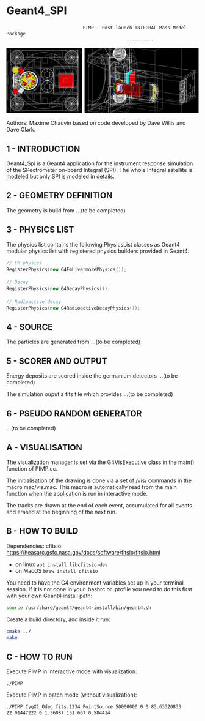 # Geant4_SPI

                                PIMP - Post-launch INTEGRAL Mass Model Package
                                                ----------
![PIMP](top_side_view.png)

Authors: Maxime Chauvin
based on code developed by Dave Willis and Dave Clark.

## 1 - INTRODUCTION

Geant4_Spi is a Geant4 application for the instrument response simulation of 
the SPectrometer on-board Integral (SPI). The whole Integral satellite is 
modeled but only SPI is modeled in details.

## 2 - GEOMETRY DEFINITION

The geometry is build from ...(to be completed)

## 3 - PHYSICS LIST

The physics list contains the following PhysicsList classes as Geant4 
modular physics list with registered physics builders provided in Geant4:
```c++
// EM physics
RegisterPhysics(new G4EmLivermorePhysics());

// Decay
RegisterPhysics(new G4DecayPhysics());

// Radioactive decay
RegisterPhysics(new G4RadioactiveDecayPhysics());
```

## 4 - SOURCE

The particles are generated from ...(to be completed)

## 5 - SCORER AND OUTPUT

Energy deposits are scored inside the germanium detectors ...(to be completed)

The simulation ouput a fits file which provides ...(to be completed)

## 6 - PSEUDO RANDOM GENERATOR

...(to be completed)

## A - VISUALISATION

The visualization manager is set via the G4VisExecutive class in the main() 
function of PIMP.cc.

The initialisation of the drawing is done via a set of /vis/ commands in the 
macro mac/vis.mac. This macro is automatically read from the main function when 
the application is run in interactive mode.

The tracks are drawn at the end of each event, accumulated for 
all events and erased at the beginning of the next run.

## B - HOW TO BUILD

Dependencies: cfitsio https://heasarc.gsfc.nasa.gov/docs/software/fitsio/fitsio.html
- on linux `apt install libcfitsio-dev`
- on MacOS `brew install cfitsio`

You need to have the G4 environment variables set up in your terminal session. 
If it is not done in your .bashrc or .profile you need to do this first 
with your own Geant4 install path:
```bash
source /usr/share/geant4/geant4-install/bin/geant4.sh
```
Create a build directory, and inside it run:
```bash
cmake ../
make
```

## C - HOW TO RUN

Execute PIMP in interactive mode with visualization:
```
./PIMP
```

Execute PIMP in batch mode (without visualization):
```
./PIMP CygX1_Odeg.fits 1234 PointSource 50000000 0 0 83.63320833 22.01447222 0 1.36087 151.667 0.584414
```
